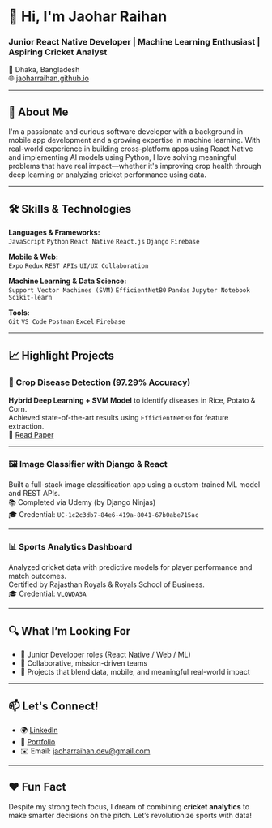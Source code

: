 
# 👋 Hi, I'm Jaohar Raihan  
### Junior React Native Developer | Machine Learning Enthusiast | Aspiring Cricket Analyst  
📍 Dhaka, Bangladesh  
🌐 [jaoharraihan.github.io](https://jaoharraihan.github.io)

---

## 🚀 About Me

I'm a passionate and curious software developer with a background in mobile app development and a growing expertise in machine learning. With real-world experience in building cross-platform apps using React Native and implementing AI models using Python, I love solving meaningful problems that have real impact—whether it's improving crop health through deep learning or analyzing cricket performance using data.

---

## 🛠️ Skills & Technologies

**Languages & Frameworks:**  
`JavaScript` `Python` `React Native` `React.js` `Django` `Firebase`  

**Mobile & Web:**  
`Expo` `Redux` `REST APIs` `UI/UX Collaboration`  

**Machine Learning & Data Science:**  
`Support Vector Machines (SVM)` `EfficientNetB0` `Pandas` `Jupyter Notebook` `Scikit-learn`  

**Tools:**  
`Git` `VS Code` `Postman` `Excel` `Firebase`  

---

## 📈 Highlight Projects

### 🧠 Crop Disease Detection (97.29% Accuracy)
**Hybrid Deep Learning + SVM Model** to identify diseases in Rice, Potato & Corn.  
Achieved state-of-the-art results using `EfficientNetB0` for feature extraction.  
📄 [Read Paper](https://www.mdpi.com/2313-433X/10/8/144)

---

### 🖼️ Image Classifier with Django & React
Built a full-stack image classification app using a custom-trained ML model and REST APIs.  
📚 Completed via Udemy (by Django Ninjas)  
🎓 Credential: `UC-1c2c3db7-84e6-419a-8041-67b0abe715ac`

---

### 📊 Sports Analytics Dashboard
Analyzed cricket data with predictive models for player performance and match outcomes.  
Certified by Rajasthan Royals & Royals School of Business.  
🎓 Credential: `VLQWDA3A`

---

## 🔍 What I’m Looking For

- 💼 Junior Developer roles (React Native / Web / ML)
- 🤝 Collaborative, mission-driven teams
- 🎯 Projects that blend data, mobile, and meaningful real-world impact

---

## 📫 Let's Connect!

- 🌍 [LinkedIn](https://www.linkedin.com/in/jaoharraihan)  
- 🧠 [Portfolio](https://jaoharraihan.github.io)  
- ✉️ Email: jaoharraihan.dev@gmail.com  

---

## ❤️ Fun Fact

Despite my strong tech focus, I dream of combining **cricket analytics** to make smarter decisions on the pitch. Let’s revolutionize sports with data!
